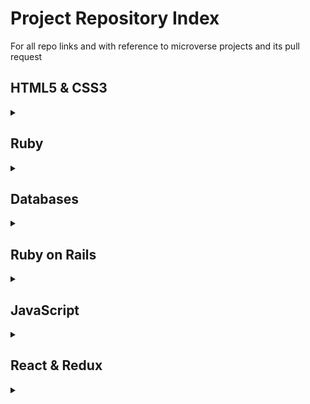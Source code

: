 # Project Repository Index
For all repo links and with reference to microverse projects and its pull request


## HTML5 & CSS3
<details markdown="block">
  <summary></summary>
  
1. [Embedding Images and Video](https://github.com/FelipeEnne/HTMLYoutube)
2. [HTML Forms](https://github.com/ricardovaltierra/HTMLForms)
3. [Positioning and Floating Elements](https://github.com/FelipeEnne/Positioning-Floating-Microverse)
4. [Building with Backgrounds and Gradients](https://github.com/ricardovaltierra/backgrounds-and-gradients)
5. [Design Teardown](https://github.com/ricardovaltierra/design-teardown)
6. [Building with Responsive Design](https://github.com/FelipeEnne/Building-with-Responsive-Design)
7. [Using Bootstrap](https://github.com/ricardovaltierra/bootstrap)
8. [Design your own Grid-based Framework](https://github.com/ricardovaltierra/design-your-own-grid-based-framework)
</details>

## Ruby
<details markdown="block">
  <summary></summary>
  
1. [Bubble Sort](https://github.com/firmoholanda/ruby-bubble-sort)
2. [Enumerable Methods](https://github.com/ricardovaltierra/enumerable)
3. [Tic-Tac-Toe](https://github.com/ricardovaltierra/tic-tac-toe)
4. [Testing - Tic Tac Toe](https://github.com/ricardovaltierra/tic-tac-toe/pull/6)
5. [Testing - Enumerable](https://github.com/firmoholanda/ruby-enumerable-methods/pull/3)
6. [Slackbot](https://github.com/ricardovaltierra/slackbot)
</details>

## Databases
<details markdown="block">
  <summary></summary>
  
1. [SQL](https://github.com/ricardovaltierra/sql-zoo)
</details>

## Ruby on Rails
<details markdown="block">
  <summary></summary>
  
1. [Toy's Demo App](https://github.com/ricardovaltierra/toy-demo-app)
2. [Michael Hartl's Sample App](https://github.com/ricardovaltierra/sample-app)
3. [Micro Reddit](https://github.com/ClintonEnyinna/micro-reddit)
4. [Re-Former](https://github.com/ricardovaltierra/re-former)
5. [Members Only!](https://github.com/ClintonEnyinna/members-only)
6. [Private Events](https://github.com/ricardovaltierra/private-events)
7. [Social media website - Milestone: docs](https://github.com/ClintonEnyinna/stay_in_touch/pull/1)
8. [Social media website - Milestone: friendships v1](https://github.com/ClintonEnyinna/stay_in_touch/pull/2)
9. [Social media website - Milestone: friendships v2](https://github.com/ClintonEnyinna/stay_in_touch/pull/3 )
10. [Social media website - Milestone: deploy](https://github.com/ClintonEnyinna/stay_in_touch/pull/4)
11. [Truking](https://github.com/ricardovaltierra/kilometers-per-truck)
</details>

## JavaScript
<details markdown="block">
  <summary></summary>
  
1. [Library Record](https://github.com/redacuve/Library-JS)
2. [Tic-Tac-Toe](https://github.com/ricardovaltierra/js-tic-tac-toe)
3. [Restaurant Page](https://github.com/ricardovaltierra/restaurant)
4. [To-Do List](https://github.com/redacuve/to-do-js)
5. [Weather App](https://github.com/ricardovaltierra/weather-app)
6. [Jest Testing](https://github.com/ricardovaltierra/jest-testing)
7. [Jest Tic Tac Toe](https://github.com/ricardovaltierra/JS-Tic-Tac-Toe/pull/4)
8. [RPG Game](https://github.com/ricardovaltierra/rpg-game)
</details>

## React & Redux
<details markdown="block">
  <summary></summary>
  
2. [Calculator]()
3. [Bookstore CMS]()
4. [Capstone Project]()
</details>

